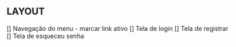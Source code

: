 ## LAYOUT
[] Navegação do menu - marcar link ativo
[] Tela de login
[] Tela de registrar
[] Tela de esqueceu senha


